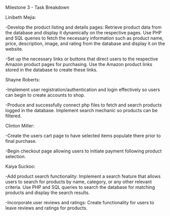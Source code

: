 Milestone 3 - Task Breakdown

Linibeth Mejia: 

  -Develop the product listing and details pages: Retrieve product data from the database and display it dynamically on the respective pages.
  Use PHP and SQL queries to fetch the necessary information such as product name, price, description, image, and rating from the database 
  and display it on the website.

  -Set up the necessary links or buttons that direct users to the respective Amazon product pages for purchasing. Use the Amazon product links
  stored in the database to create these links.

Shayne Roberts:

  -Implement user registration/authentication and login effectively so users can begin to create accounts to shop. 

  -Produce and successfully connect php files to fetch and search products logged in the database. Implement search mechanic so products can be filtered.

Clinton Miller:

  -Create the users cart page to have selected items populate there prior to final purchase.
  
  -Begin checkout page allowing users to initiate payment following product selection.
  
 Kaiya Suckoo:
  
   -Add product search functionality: Implement a search feature that allows users to search for products by name, category, or any other relevant criteria. Use PHP and SQL queries to search the database for matching products and display the search results.
   
   -Incorporate user reviews and ratings: Create functionality for users to leave reviews and ratings for products.
